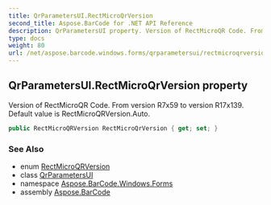 ```yaml
---
title: QrParametersUI.RectMicroQrVersion
second_title: Aspose.BarCode for .NET API Reference
description: QrParametersUI property. Version of RectMicroQR Code. From version R7x59 to version R17x139. Default value is RectMicroQRVersion.Auto
type: docs
weight: 80
url: /net/aspose.barcode.windows.forms/qrparametersui/rectmicroqrversion/
---
```

## QrParametersUI.RectMicroQrVersion property

Version of RectMicroQR Code. From version R7x59 to version R17x139. Default value is RectMicroQRVersion.Auto.

```csharp
public RectMicroQRVersion RectMicroQrVersion { get; set; }
```

### See Also

* enum [RectMicroQRVersion](../../../aspose.barcode.generation/rectmicroqrversion/)
* class [QrParametersUI](../)
* namespace [Aspose.BarCode.Windows.Forms](../../../aspose.barcode.windows.forms/)
* assembly [Aspose.BarCode](../../../)


